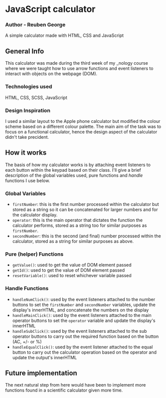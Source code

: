 # JavaScript calculator
### Author - Reuben George
A simple calculator made with HTML, CSS and JavaScript

## General Info
This calculator was made during the third week of my _nology course where we were taught how to use arrow functions and event listeners to interact with objects on the webpage (DOM).

### Technologies used
HTML, CSS, SCSS, JavaScript

### Design Inspiration
I used a similar layout to the Apple phone calculator but modified the colour scheme based on a different colour palette. The main aim of the task was to focus on a functional calculator, hence the design aspect of the calculator didn't take precident.

## How it works

The basis of how my calculator works is by attaching event listeners to each button within the keypad based on their class. I'll give a brief description of the global variables used, pure functions and *handle* functions I use below.

### Global Variables
- `firstNumber`: this is the first number processed within the calculator but stored as a string so it can be concatenated for larger numbers and for the calculator display.
- `operator`: this is the main operator that dictates the function the calculator performs, stored as a string too for similar purposes as `firstNumber`.
- `secondNumber`: this is the second (and final) number processed within the calculator, stored as a string for similar purposes as above.

### Pure (helper) Functions
- `getValue()`: used to get the value of DOM element passed
- `getId()`: used to get the value of DOM element passed
- `resetVariable()`: used to reset whichever variable passed

### Handle Functions
- `handleNumClick()`: used by the event listeners attached to the number buttons to set the `firstNumber` and `secondNumber` variables, update the display's innerHTML, and concatenate the numbers on the display
- `handleMainClick()`: used by the event listeners attached to the main operator buttons to set the `operator` variable and update the display's innerHTML
- `handleSubClick()`: used by the event listeners attached to the sub operator buttons to carry out the required function based on the button (AC, +/- or %)
- `handleEqualClick()`: used by the event listener attached to the equal button to carry out the calculator operation based on the operator and update the output's innerHTML

## Future implementation
The next natural step from here would have been to implement more functions found in a scientific calculator given more time.